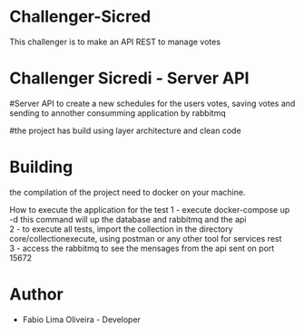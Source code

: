 # Challenger-Sicred
This challenger is to make an API REST to manage votes

# Challenger Sicredi - Server API
#Server API to create a new schedules for the users votes, saving votes and sending to annother consumming application by rabbitmq

#the project has build using layer architecture and clean code
# Building
the compilation of the project need to docker on your machine.

How to execute the application for the test
1 - execute docker-compose up -d this command will up the database and rabbitmq and the api<br>
2 - to execute all tests, import the collection in the directory core/collectionexecute, using postman or any other tool for services rest<br>
3 - access the rabbitmq to see the mensages from the api sent on port 15672

# Author
- Fabio Lima Oliveira - Developer


